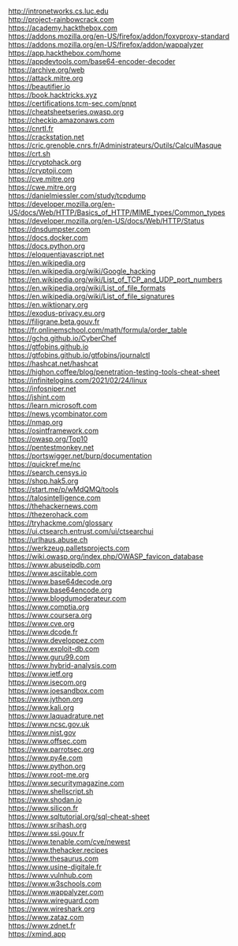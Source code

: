<br />http://intronetworks.cs.luc.edu
<br />http://project-rainbowcrack.com
<br />https://academy.hackthebox.com
<br />https://addons.mozilla.org/en-US/firefox/addon/foxyproxy-standard
<br />https://addons.mozilla.org/en-US/firefox/addon/wappalyzer
<br />https://app.hackthebox.com/home
<br />https://appdevtools.com/base64-encoder-decoder
<br />https://archive.org/web
<br />https://attack.mitre.org
<br />https://beautifier.io
<br />https://book.hacktricks.xyz
<br />https://certifications.tcm-sec.com/pnpt
<br />https://cheatsheetseries.owasp.org
<br />https://checkip.amazonaws.com
<br />https://cnrtl.fr
<br />https://crackstation.net
<br />https://cric.grenoble.cnrs.fr/Administrateurs/Outils/CalculMasque
<br />https://crt.sh
<br />https://cryptohack.org
<br />https://cryptoji.com
<br />https://cve.mitre.org
<br />https://cwe.mitre.org
<br />https://danielmiessler.com/study/tcpdump
<br />https://developer.mozilla.org/en-US/docs/Web/HTTP/Basics_of_HTTP/MIME_types/Common_types
<br />https://developer.mozilla.org/en-US/docs/Web/HTTP/Status
<br />https://dnsdumpster.com
<br />https://docs.docker.com
<br />https://docs.python.org
<br />https://eloquentjavascript.net
<br />https://en.wikipedia.org
<br />https://en.wikipedia.org/wiki/Google_hacking
<br />https://en.wikipedia.org/wiki/List_of_TCP_and_UDP_port_numbers
<br />https://en.wikipedia.org/wiki/List_of_file_formats
<br />https://en.wikipedia.org/wiki/List_of_file_signatures
<br />https://en.wiktionary.org
<br />https://exodus-privacy.eu.org
<br />https://filigrane.beta.gouv.fr
<br />https://fr.onlinemschool.com/math/formula/order_table
<br />https://gchq.github.io/CyberChef
<br />https://gtfobins.github.io
<br />https://gtfobins.github.io/gtfobins/journalctl
<br />https://hashcat.net/hashcat
<br />https://highon.coffee/blog/penetration-testing-tools-cheat-sheet
<br />https://infinitelogins.com/2021/02/24/linux
<br />https://infosniper.net
<br />https://jshint.com
<br />https://learn.microsoft.com
<br />https://news.ycombinator.com
<br />https://nmap.org
<br />https://osintframework.com
<br />https://owasp.org/Top10
<br />https://pentestmonkey.net
<br />https://portswigger.net/burp/documentation
<br />https://quickref.me/nc
<br />https://search.censys.io
<br />https://shop.hak5.org
<br />https://start.me/p/wMdQMQ/tools
<br />https://talosintelligence.com
<br />https://thehackernews.com
<br />https://thezerohack.com
<br />https://tryhackme.com/glossary
<br />https://ui.ctsearch.entrust.com/ui/ctsearchui
<br />https://urlhaus.abuse.ch
<br />https://werkzeug.palletsprojects.com
<br />https://wiki.owasp.org/index.php/OWASP_favicon_database
<br />https://www.abuseipdb.com
<br />https://www.asciitable.com
<br />https://www.base64decode.org
<br />https://www.base64encode.org
<br />https://www.blogdumoderateur.com
<br />https://www.comptia.org
<br />https://www.coursera.org
<br />https://www.cve.org
<br />https://www.dcode.fr
<br />https://www.developpez.com
<br />https://www.exploit-db.com
<br />https://www.guru99.com
<br />https://www.hybrid-analysis.com
<br />https://www.ietf.org
<br />https://www.isecom.org
<br />https://www.joesandbox.com
<br />https://www.jython.org
<br />https://www.kali.org
<br />https://www.laquadrature.net
<br />https://www.ncsc.gov.uk
<br />https://www.nist.gov
<br />https://www.offsec.com
<br />https://www.parrotsec.org
<br />https://www.py4e.com
<br />https://www.python.org
<br />https://www.root-me.org
<br />https://www.securitymagazine.com
<br />https://www.shellscript.sh
<br />https://www.shodan.io
<br />https://www.silicon.fr
<br />https://www.sqltutorial.org/sql-cheat-sheet
<br />https://www.srihash.org
<br />https://www.ssi.gouv.fr
<br />https://www.tenable.com/cve/newest
<br />https://www.thehacker.recipes
<br />https://www.thesaurus.com
<br />https://www.usine-digitale.fr
<br />https://www.vulnhub.com
<br />https://www.w3schools.com
<br />https://www.wappalyzer.com
<br />https://www.wireguard.com
<br />https://www.wireshark.org
<br />https://www.zataz.com
<br />https://www.zdnet.fr
<br />https://xmind.app
